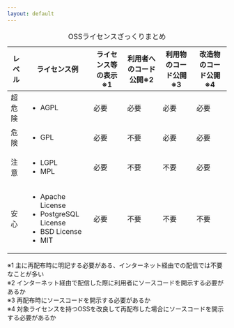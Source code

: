 ```yaml
---
layout: default
---
```


<table class="text-sm">
    <caption>OSSライセンスざっくりまとめ</caption>
    <thead>
        <tr class="bg-gray-800">
            <th>レベル</th>
            <th>ライセンス例</th>
            <th>ライセンス等の表示<span class="text-xs">※1</span></th>
            <th>利用者へのコード公開<span class="text-xs">※2</span></th>
            <th>利用物のコード公開<span class="text-xs">※3</span></th>
            <th>改造物のコード公開<span class="text-xs">※4</span></th>
        </tr>
    </thead>
    <tbody>
        <tr>
            <td>超危険</td>
            <td>
                <ul class="mt-0!">
                    <li>AGPL</li>
                </ul>
            </td>
            <td class="text-red-500">必要</td>
            <td class="text-red-500">必要</td>
            <td class="text-red-500">必要</td>
            <td class="text-red-500">必要</td>
        </tr>
        <tr>
            <td>危険</td>
            <td>
                <ul class="mt-0!">
                    <li>GPL</li>
                </ul>
            </td>
            <td class="text-red-500">必要</td>
            <td>不要</td>
            <td class="text-red-500">必要</td>
            <td class="text-red-500">必要</td>
        </tr>
        <tr>
            <td>注意</td>
            <td>
                <ul class="mt-0!">
                    <li>LGPL</li>
                    <li>MPL</li>
                </ul>
            </td>
            <td class="text-red-500">必要</td>
            <td>不要</td>
            <td>不要</td>
            <td class="text-red-500">必要</td>
        </tr>
        <tr>
            <td>安心</td>
            <td>
                <ul class="mt-0!">
                    <li>Apache License</li>
                    <li>PostgreSQL License</li>
                    <li>BSD License</li>
                    <li>MIT</li>
                </ul>
            </td>
            <td class="text-red-500">必要</td>
            <td>不要</td>
            <td>不要</td>
            <td>不要</td>
        </tr>
    </tbody>
</table>

<div class="text-xs mt-10">※1 主に再配布時に明記する必要がある、インターネット経由での配信では不要なことが多い</div>
<div class="text-xs">※2 インターネット経由で配信した際に利用者にソースコードを開示する必要があるか</div>
<div class="text-xs">※3 再配布時にソースコードを開示する必要があるか</div>
<div class="text-xs">※4 対象ライセンスを持つOSSを改良して再配布した場合にソースコードを開示する必要があるか</div>
